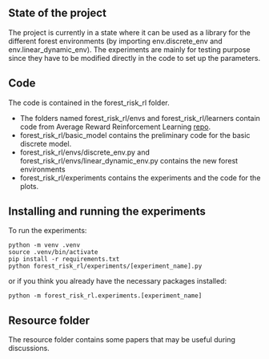 ## State of the project
The project is currently in a state where it can be used as a library for the different forest environments (by importing env.discrete_env and env.linear_dynamic_env). 
The experiments are mainly for testing purpose since they have to be modified directly in the code to set up the parameters.

## Code
The code is contained in the forest_risk_rl folder. 

- The folders named forest_risk_rl/envs and forest_risk_rl/learners contain code from Average Reward Reinforcement Learning [repo](https://gitlab.inria.fr/omaillar/average-reward-reinforcement-learning). 
- forest_risk_rl/basic_model contains the preliminary code for the basic discrete model. 
- forest_risk_rl/envs/discrete_env.py and forest_risk_rl/envs/linear_dynamic_env.py contains the new forest environments
- forest_risk_rl/experiments contains the experiments and the code for the plots.

## Installing and running the experiments
To run the experiments:
```
python -m venv .venv
source .venv/bin/activate
pip install -r requirements.txt
python forest_risk_rl/experiments/[experiment_name].py
```
or if you think you already have the necessary packages installed:
```
python -m forest_risk_rl.experiments.[experiment_name]
```


## Resource folder
The resource folder contains some papers that may be useful during discussions.
